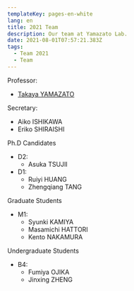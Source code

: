 ```yaml
---
templateKey: pages-en-white
lang: en
title: 2021 Team
description: Our team at Yamazato Lab.
date: 2021-08-01T07:57:21.383Z
tags:
  - Team 2021
  - Team
---
```


Professor:

- [Takaya YAMAZATO](/team/Takaya-Yamazato/)

Secretary:

- Aiko ISHIKAWA
- Eriko SHIRAISHI

Ph.D Candidates

- D2:
  - Asuka TSUJII
- D1:
  - Ruiyi HUANG
  - Zhengqiang TANG

Graduate Students

- M1:
  - Syunki KAMIYA
  - Masamichi HATTORI
  - Kento NAKAMURA

Undergraduate Students

- B4:
  - Fumiya OJIKA
  - Jinxing ZHENG
